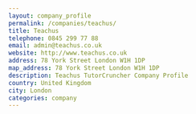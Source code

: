 ```yaml
---
layout: company_profile
permalink: /companies/teachus/
title: Teachus
telephone: 0845 299 77 88
email: admin@teachus.co.uk
website: http://www.teachus.co.uk
address: 78 York Street London W1H 1DP
map_address: 78 York Street London W1H 1DP
description: Teachus TutorCruncher Company Profile
country: United Kingdom
city: London
categories: company
---
```


